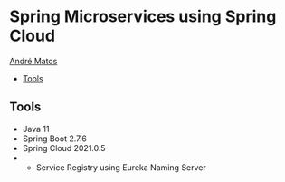 # Spring Microservices using Spring Cloud

[André Matos](https://www.linkedin.com/in/andre-matos98/)

- [Tools](#tools)

## Tools <a name="tools"></a>
* Java 11
* Spring Boot 2.7.6
* Spring Cloud 2021.0.5
*  * Service Registry using Eureka Naming Server
